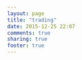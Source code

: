 ```yaml
---
layout: page
title: "trading"
date: 2015-12-25 22:07
comments: true
sharing: true
footer: true
---
```

